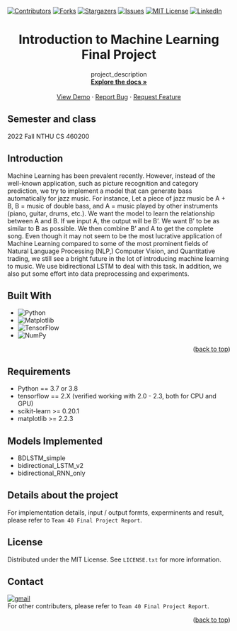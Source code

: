 <a name="readme-top"></a>

<!-- PROJECT SHIELDS -->
[![Contributors][contributors-shield]][contributors-url]
[![Forks][forks-shield]][forks-url]
[![Stargazers][stars-shield]][stars-url]
[![Issues][issues-shield]][issues-url]
[![MIT License][license-shield]][license-url]
[![LinkedIn][linkedin-shield]][linkedin-url]

# <center>Introduction to Machine Learning Final Project</center>

<div align="center">

  <p align="center">
    project_description
    <br />
    <a href="https://github.com/Lewis-Tsai/
2022-Fall-Introduction-to-Machine-Learning-Final-Project"><strong>Explore the docs »</strong></a>
    <br />
    <br />
    <a href="https://github.com/Lewis-Tsai/
2022-Fall-Introduction-to-Machine-Learning-Final-Project">View Demo</a>
    ·
    <a href="https://github.com/Lewis-Tsai/
2022-Fall-Introduction-to-Machine-Learning-Final-Project/issues">Report Bug</a>
    ·
    <a href="https://github.com/Lewis-Tsai/
2022-Fall-Introduction-to-Machine-Learning-Final-Project/issues">Request Feature</a>
  </p>
</div>

## Semester and class
2022 Fall NTHU CS 460200

## Introduction
Machine Learning has been prevalent recently. However, instead of the well-known application, such as picture recognition and category prediction, we try to implement a model that can generate bass automatically for jazz music. For instance, Let a piece of jazz music be A + B, B = music of double bass, and A = music played by other instruments (piano, guitar, drums, etc.). We want the model to learn the relationship between A and B. If we input A, the output will be B’. We want B’ to be as similar to B as possible. We then combine B’ and A to get the complete song. Even though it may not seem to be the most lucrative application of Machine Learning compared to some of the most prominent fields of Natural Language Processing (NLP,) Computer Vision, and Quantitative trading, we still see a bright future in the lot of introducing machine learning to music. We use bidirectional LSTM to deal with this task. In addition, we also put some effort into data preprocessing and experiments.

## Built With
* ![Python](https://img.shields.io/badge/python-3670A0?style=for-the-badge&logo=python&logoColor=ffdd54)
* ![Matplotlib](https://img.shields.io/badge/Matplotlib-%23ffffff.svg?style=for-the-badge&logo=Matplotlib&logoColor=black)
* ![TensorFlow](https://img.shields.io/badge/TensorFlow-%23FF6F00.svg?style=for-the-badge&logo=TensorFlow&logoColor=white)
* ![NumPy](https://img.shields.io/badge/numpy-%23013243.svg?style=for-the-badge&logo=numpy&logoColor=white)

<p align="right">(<a href="#readme-top">back to top</a>)</p>

<!--Badge tips-->
<!--[Badge generater](https://ileriayo.github.io/markdown-badges/)-->
<!--[Simple icons](https://simpleicons.org/)-->
<!--[Make custom icon badges](https://javascript.plainenglish.io/how-to-make-custom-language-badges-for-your-profile-using-shields-io-d2aeaf016b6b)-->

## Requirements

- Python == 3.7 or 3.8
- tensorflow == 2.X (verified working with 2.0 - 2.3, both for CPU and GPU)
- scikit-learn >= 0.20.1
- matplotlib >= 2.2.3

## Models Implemented

- BDLSTM_simple
- bidirectional_LSTM_v2
- bidirectional_RNN_only

## Details about the project

For implementation details, input / output formts, experminents and result, please refer to `Team 40 Final Project Report`.

<!-- LICENSE -->
## License

Distributed under the MIT License. See `LICENSE.txt` for more information.

## Contact

[![gmail][gmail]][gmail-url]
<br>
For other contributers, please refer to `Team 40 Final Project Report`.


<p align="right">(<a href="#readme-top">back to top</a>)</p>

<!-- MARKDOWN LINKS & IMAGES -->
<!-- https://www.markdownguide.org/basic-syntax/#reference-style-links -->
[contributors-shield]: https://img.shields.io/github/contributors/github_username/repo_name.svg?style=for-the-badge
[contributors-url]: https://github.com/Lewis-Tsai/2022-Fall-Introduction-to-Machine-Learning-Final-Project/contributors
[forks-shield]: https://img.shields.io/github/forks/github_username/repo_name.svg?style=for-the-badge
[forks-url]: https://github.com/Lewis-Tsai/2022-Fall-Introduction-to-Machine-Learning-Final-Project/network/members
[stars-shield]: https://img.shields.io/github/stars/github_username/repo_name.svg?style=for-the-badge
[stars-url]: https://github.com/Lewis-Tsai/2022-Fall-Introduction-to-Machine-Learning-Final-Project/stargazers
[issues-shield]: https://img.shields.io/github/issues/github_username/repo_name.svg?style=for-the-badge
[issues-url]: https://github.com/Lewis-Tsai/2022-Fall-Introduction-to-Machine-Learning-Final-Project/issues
[license-shield]: https://img.shields.io/github/license/github_username/repo_name.svg?style=for-the-badge
[license-url]: https://github.com/Lewis-Tsai/2022-Fall-Introduction-to-Machine-Learning-Final-Project/blob/master/LICENSE.txt
[linkedin-shield]: https://img.shields.io/badge/-LinkedIn-black.svg?style=for-the-badge&logo=linkedin&colorB=555
[linkedin-url]: https://linkedin.com/in/lewis-tsai-7b570421a
[product-screenshot]: images/screenshot.png

[gmail]: https://img.shields.io/badge/Gmail-D14836?style=for-the-badge&logo=gmail&logoColor=white
[gmail-url]: mailto:A38050787@gmail.com